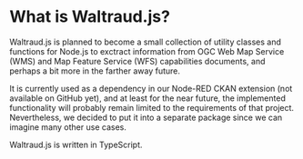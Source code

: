 # What is Waltraud.js?

Waltraud.js is planned to become a small collection of utility classes and functions for Node.js to exctract information from OGC Web Map Service (WMS) and Map Feature Service (WFS) capabilities documents, and perhaps a bit more in the farther away future.

It is currently used as a dependency in our Node-RED CKAN extension (not available on GitHub yet), and at least for the near future, the implemented functionality will probably remain limited to the requirements of that project. Nevertheless, we decided to put it into a separate package since we can imagine many other use cases.

Waltraud.js is written in TypeScript.
